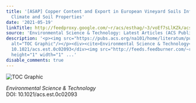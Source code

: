 ```yaml
---
title: '[ASAP] Copper Content and Export in European Vineyard Soils Influenced by
  Climate and Soil Properties'
date: '2021-05-19'
linkTitle: http://feedproxy.google.com/~r/acs/esthag/~3/voEf7sLlKZk/acs.est.0c02093
source: 'Environmental Science & Technology: Latest Articles (ACS Publications)'
description: '<p><img src="https://pubs.acs.org/na101/home/literatum/publisher/achs/journals/content/esthag/0/esthag.ahead-of-print/acs.est.0c02093/20210519/images/medium/es0c02093_0004.gif"
  alt="TOC Graphic"/></p><div><cite>Environmental Science & Technology</cite></div><div>DOI:
  10.1021/acs.est.0c02093</div><img src="http://feeds.feedburner.com/~r/acs/esthag/~4/voEf7sLlKZk"
  height="1" width="1" ...'
disable_comments: true
---
```

<p><img src="https://pubs.acs.org/na101/home/literatum/publisher/achs/journals/content/esthag/0/esthag.ahead-of-print/acs.est.0c02093/20210519/images/medium/es0c02093_0004.gif" alt="TOC Graphic"/></p><div><cite>Environmental Science & Technology</cite></div><div>DOI: 10.1021/acs.est.0c02093</div><img src="http://feeds.feedburner.com/~r/acs/esthag/~4/voEf7sLlKZk" height="1" width="1" ...